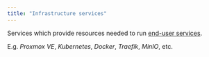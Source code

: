 ```yaml
---
title: "Infrastructure services"
---
```


Services which provide resources needed to run [end-user
services](/services/end-user.md).

E.g. _Proxmox VE_, _Kubernetes_, _Docker_, _Traefik_, _MinIO_, etc.
